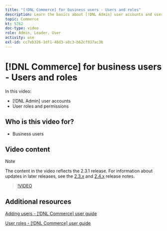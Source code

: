 ```yaml
---
title: "[!DNL Commerce] for business users - Users and roles"
description: Learn the basics about [!DNL Admin] user accounts and user roles that determine permissions.
topic: Commerce
kt: 5762
doc-type: video
role: Admin, Leader, User
activity: use
exl-id: cc7eb326-1df1-48d3-a8c3-b62cf937ac3b
---
```

# [!DNL Commerce] for business users - Users and roles

In this video:

- [!DNL Admin] user accounts
- User roles and permissions

## Who is this video for?

- Business users

## Video content

>[!NOTE]
>
>The content in the video reflects the 2.3.1 release. For information about updates in later releases, see the [ 2.3.x](https://devdocs.magento.com/guides/v2.3/release-notes/bk-release-notes.html) and [2.4.x](https://devdocs.magento.com/guides/v2.4/release-notes/bk-release-notes.html) release notes.

>[!VIDEO](https://video.tv.adobe.com/v/35947?quality=12&learn=on)

## Additional resources

[Adding users - [!DNL Commerce] user guide](https://docs.magento.com/user-guide/system/permissions-users-all.html)

[User roles - [!DNL Commerce] user guide](https://docs.magento.com/user-guide/system/permissions-user-roles.html)
